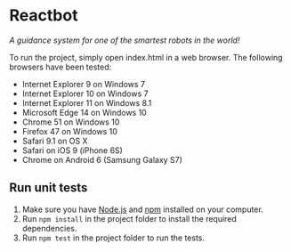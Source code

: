 # Reactbot
*A guidance system for one of the smartest robots in the world!*

To run the project, simply open index.html in a web browser. The following browsers have been tested:

* Internet Explorer 9 on Windows 7
* Internet Explorer 10 on Windows 7
* Internet Explorer 11 on Windows 8.1
* Microsoft Edge 14 on Windows 10
* Chrome 51 on Windows 10
* Firefox 47 on Windows 10
* Safari 9.1 on OS X
* Safari on iOS 9 (iPhone 6S)
* Chrome on Android 6 (Samsung Galaxy S7)

## Run unit tests

1. Make sure you have [Node.js](https://nodejs.org/en/download/) and [npm](https://docs.npmjs.com/getting-started/what-is-npm) installed on your computer.
2. Run `npm install` in the project folder to install the required dependencies.
3. Run `npm test` in the project folder to run the tests.

